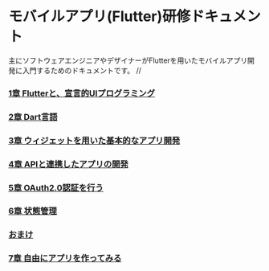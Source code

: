 # モバイルアプリ(Flutter)研修ドキュメント
主にソフトウェアエンジニアやデザイナーがFlutterを用いたモバイルアプリ開発に入門するためのドキュメントです。
//
### [1章 Flutterと、宣言的UIプログラミング](./chapter1/README.md)

### [2章 Dart言語](./chapter2/README.md)

### [3章 ウィジェットを用いた基本的なアプリ開発](./chapter3/README.md)

### [4章 APIと連携したアプリの開発](./chapter4/README.md)

### [5章 OAuth2.0認証を行う](./chapter5/README.md)

### [6章 状態管理](./chapter6/README.md)

### [おまけ](./chapter_rest/README.md)

### [7章 自由にアプリを作ってみる](./chapter7/README.md)

